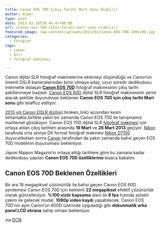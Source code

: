 ```yaml
---
title: Canon EOS 70D Çıkış Tarihi Mart Sonu Olabilir
author: Alper
type: post
date: 2013-02-28T20:44:47+00:00
url: /canon-eos-70d-cikis-tarihi-mart-sonu-olabilir/
featured_image: /wp-content/uploads/2013/01/Canon-EOS-70D-100x100.jpg
categories:
  - Fotoğraf
tags:
  - canon
  - dslr
  - fotoğraf makinesi

---
```

Canon dijital SLR fotoğraf makinelerine eklemeyi düşündüğü ve Canon’un önemli DSLR kameralarından birisi olmaya aday, uzun süredir dedikodusu internette dolaşan [**Canon EOS 70D**][1] fotoğraf makinesinin çıkış tarihi şekillenmeye başladı. [Canon EOS 60D][2] dijital SLR fotoğraf makinesinin yerini alacak şekilde duyurulması beklenen **Canon EOS 70D için çıkış tarihi Mart sonu** gibi telaffuz ediliyor.

[2013 yılı Canon DSLR dizilişi][3]{.broken_link} açısından kesin olmamakla birlikte yakın bir zamanda Canon EOS 70D ile tanışmamız muhtemel gözüküyor. Canon EOS 70D dijital SLR [fotoğraf makinesi][4] için ortaya atılan çıkış tarihleri arasında **19 Mart** ve **26 Mart 2013** geçiyor. [Nikon][5] tarafında orta seviye DX format fotoğraf makinesi [Nikon D7100][6] duyurulduktan sonra [Canon][7] tarafından da yakın zamanda bahsi geçen EOS 70D modelinin duyurulması bekleniyor.

Japon Nippon Magazin&#8217;in ortaya attığı tarihlere göre bu zamana kadar dedikodusu yapılan **Canon EOS 70D özelliklerine** kısaca bakalım.

## Canon EOS 70D Beklenen Özellikleri

Bir ara 18 megapiksel çözünürlük ile bahsi geçen Canon EOS 60D yenilemesi Canon EOS 70D için beklenti **22 megapiksel** efektif çözünürlük olarak güncelleniyor. **%100 vizör kapsama** alanı ile **8 fps** hızında sürekli çekim ile gelecek model, **1080p video kaydı** yapabilecek. Canon EOS 70D’nin aynı Canon’un 600D üzerinde uyguladığı gibi **dokunmatik arka panel LCD ekrana** sahip olması bekleniyor.

via <a title="Canon Replacement for 60D? Canon EOS 70D Announcement By The End Of March?" href="https://www.dailycameranews.com/2013/02/canon-replacement-for-60d-canon-eos-70d-announcement-by-the-end-of-march/" rel="external dofollow">DCN</a>

 [1]: https://www.murekkep.org/kamera/canon/eos-70d "canon eos 70d"
 [2]: https://www.murekkep.org/kamera/canon/eos-60d "canon eos 60d"
 [3]: https://www.murekkep.org/2013-yilinda-canon-70d-7d-mark-ii-eos-m2-ve-1dsx-ile-tanisabiliriz-10304
 [4]: https://www.murekkep.org/kamera "fotoğraf makinesi"
 [5]: https://www.murekkep.org/kamera/nikon "nikon"
 [6]: https://www.murekkep.org/kamera/nikon/d7100 "nikon d7100"
 [7]: https://www.murekkep.org/kamera/canon "canon"